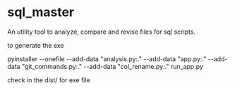 # sql_master
An utility tool to analyze, compare and revise files for sql scripts.


to generate the exe

pyinstaller --onefile --add-data "analysis.py:." --add-data "app.py:." --add-data "git_commands.py:." --add-data "col_rename.py:." run_app.py

check in the dist/ for exe file

